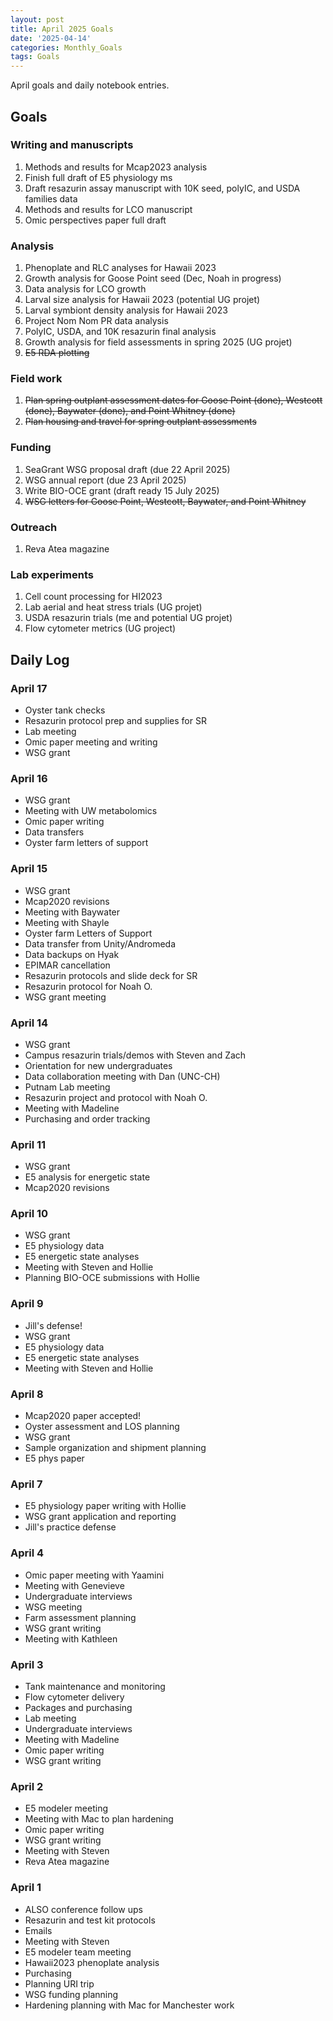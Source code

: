 ```yaml
---
layout: post
title: April 2025 Goals
date: '2025-04-14'
categories: Monthly_Goals
tags: Goals
---
```


April goals and daily notebook entries. 

## Goals  

### Writing and manuscripts 
              
1. Methods and results for Mcap2023 analysis
2. Finish full draft of E5 physiology ms  
3. Draft resazurin assay manuscript with 10K seed, polyIC, and USDA families data
4. Methods and results for LCO manuscript 
5. Omic perspectives paper full draft 

### Analysis

1. Phenoplate and RLC analyses for Hawaii 2023
2. Growth analysis for Goose Point seed (Dec, Noah in progress)
3. Data analysis for LCO growth 
4. Larval size analysis for Hawaii 2023 (potential UG projet)
5. Larval symbiont density analysis for Hawaii 2023
6. Project Nom Nom PR data analysis 
7. PolyIC, USDA, and 10K resazurin final analysis 
8. Growth analysis for field assessments in spring 2025 (UG projet)
9. ~~E5 RDA plotting~~

### Field work 

1. ~~Plan spring outplant assessment dates for Goose Point (done), Westcott (done), Baywater (done), and Point Whitney (done)~~
2. ~~Plan housing and travel for spring outplant assessments~~ 

### Funding

1. SeaGrant WSG proposal draft (due 22 April 2025) 
2. WSG annual report (due 23 April 2025) 
3. Write BIO-OCE grant (draft ready 15 July 2025) 
4. ~~WSG letters for Goose Point, Westcott, Baywater, and Point Whitney~~

### Outreach 

1. Reva Atea magazine 

### Lab experiments 

1. Cell count processing for HI2023 
2. Lab aerial and heat stress trials (UG projet)
3. USDA resazurin trials (me and potential UG projet)
4. Flow cytometer metrics (UG project)

## **Daily Log**   

### April 17
 
- Oyster tank checks 
- Resazurin protocol prep and supplies for SR 
- Lab meeting 
- Omic paper meeting and writing 
- WSG grant 

### April 16
 
- WSG grant
- Meeting with UW metabolomics 
- Omic paper writing 
- Data transfers 
- Oyster farm letters of support 

### April 15
 
- WSG grant
- Mcap2020 revisions
- Meeting with Baywater
- Meeting with Shayle
- Oyster farm Letters of Support 
- Data transfer from Unity/Andromeda
- Data backups on Hyak
- EPIMAR cancellation
- Resazurin protocols and slide deck for SR 
- Resazurin protocol for Noah O. 
- WSG grant meeting

### April 14
 
- WSG grant
- Campus resazurin trials/demos with Steven and Zach 
- Orientation for new undergraduates
- Data collaboration meeting with Dan (UNC-CH)
- Putnam Lab meeting 
- Resazurin project and protocol with Noah O. 
- Meeting with Madeline 
- Purchasing and order tracking 

### April 11
 
- WSG grant
- E5 analysis for energetic state 
- Mcap2020 revisions 

### April 10
 
- WSG grant
- E5 physiology data
- E5 energetic state analyses 
- Meeting with Steven and Hollie 
- Planning BIO-OCE submissions with Hollie 

### April 9

- Jill's defense! 
- WSG grant
- E5 physiology data
- E5 energetic state analyses 
- Meeting with Steven and Hollie 

### April 8

- Mcap2020 paper accepted! 
- Oyster assessment and LOS planning
- WSG grant
- Sample organization and shipment planning 
- E5 phys paper 

### April 7

- E5 physiology paper writing with Hollie
- WSG grant application and reporting 
- Jill's practice defense 

### April 4

- Omic paper meeting with Yaamini
- Meeting with Genevieve
- Undergraduate interviews
- WSG meeting 
- Farm assessment planning 
- WSG grant writing 
- Meeting with Kathleen

### April 3

- Tank maintenance and monitoring
- Flow cytometer delivery 
- Packages and purchasing 
- Lab meeting 
- Undergraduate interviews 
- Meeting with Madeline 
- Omic paper writing 
- WSG grant writing

### April 2

- E5 modeler meeting 
- Meeting with Mac to plan hardening 
- Omic paper writing 
- WSG grant writing 
- Meeting with Steven 
- Reva Atea magazine

### April 1

- ALSO conference follow ups 
- Resazurin and test kit protocols 
- Emails 
- Meeting with Steven
- E5 modeler team meeting 
- Hawaii2023 phenoplate analysis 
- Purchasing 
- Planning URI trip 
- WSG funding planning 
- Hardening planning with Mac for Manchester work 